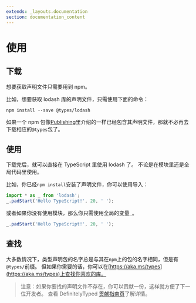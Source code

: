 ```yaml
---
extends: _layouts.documentation
section: documentation_content
---
```


# 使用

## 下载

想要获取声明文件只需要用到 npm。

比如，想要获取 lodash 库的声明文件，只需使用下面的命令：

```text
npm install --save @types/lodash
```

如果一个 npm 包像[Publishing](publishing.md)里介绍的一样已经包含其声明文件，那就不必再去下载相应的`@types`包了。

## 使用

下载完后，就可以直接在 TypeScript 里使用 lodash 了。 不论是在模块里还是全局代码里使用。

比如，你已经`npm install`安装了声明文件，你可以使用导入：

```ts
import * as _ from 'lodash';
_.padStart('Hello TypeScript!', 20, ' ');
```

或者如果你没有使用模块，那么你只需使用全局的变量`_`。

```ts
_.padStart('Hello TypeScript!', 20, ' ');
```

## 查找

大多数情况下，类型声明包的名字总是与其在`npm`上的包的名字相同，但是有`@types/`前缀。
但如果你需要的话，你可以在[https://aka.ms/types](https://aka.ms/types)上查找你喜欢的库。

> 注意：如果你要找的声明文件不存在，你可以贡献一份，这样就方便了下一位开发者。
> 查看 DefinitelyTyped [贡献指南页](http://definitelytyped.org/guides/contributing.html)了解详情。
